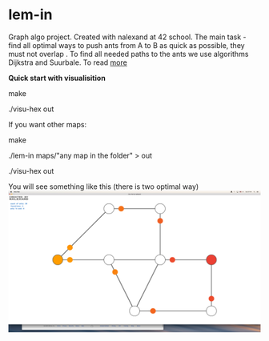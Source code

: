 # lem-in

Graph algo project. Created with nalexand at 42 school. The main task - find all optimal ways to push ants from A to B as quick as possible, they must not overlap . To find all needed paths to the ants we use algorithms Dijkstra and Suurbale. To read [more](https://en.wikipedia.org/wiki/Suurballe%27s_algorithm)

**Quick start with visualisition**

  make
  
  ./visu-hex out
  
If you want other maps:
  
  make
  
  ./lem-in maps/"any map in the folder" > out
  
  ./visu-hex out

You will see something like this (there is two optimal way)
![example](/logo.png)


